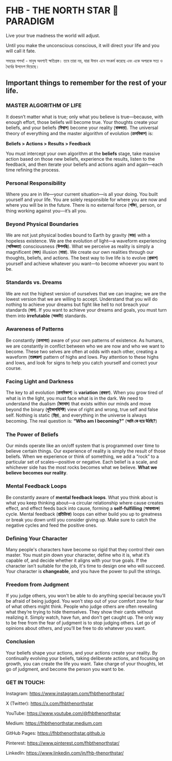 # FHB - THE NORTH STAR 💫 PARADIGM
Live your true madness the world will adjust.

Until you make the unconscious conscious, it will direct your life and you will call it fate.

সময়ের শপথ! - মানুষ অবশ্যই ক্ষতিগ্রস্ত। তবে তারা নয়, যারা ঈমান এনে সৎকর্ম করেছে এবং একে অপরকে সত্য ও ধৈর্যের উপদেশ দিয়েছে।

## Important things to remember for the rest of your life.
### MASTER ALGORITHM OF LIFE
It doesn’t matter what is true; only what you believe is true—because, with enough effort, those beliefs will become true. Your thoughts create your beliefs, and your beliefs (**বিশ্বাস**) become your reality (**বাস্তবতা**). The universal theory of everything and the master algorithm of evolution (**ক্রমবিকাশ**) is:

**Beliefs > Actions > Results > Feedback**

You must intercept your own algorithm at the **beliefs** stage, take massive action based on those new beliefs, experience the results, listen to the feedback, and then iterate your beliefs and actions again and again—each time refining the process.

### Personal Responsibility
Where you are in life—your current situation—is all your doing. You built yourself and your life. You are solely responsible for where you are now and where you will be in the future. There is no external force (**শক্তি**), person, or thing working against you—it’s all you.

### Beyond Physical Boundaries
We are not just physical bodies bound to Earth by gravity (**ভার**) with a hopeless existence. We are the evolution of light—a waveform experiencing (**অভিজ্ঞতা**) consciousness (**উপলব্ধি**). What we perceive as reality is simply a magnificent (**মহৎ**) illusion (**মায়া**). We create our own realities through our thoughts, beliefs, and actions. The best way to live life is to evolve (**প্রকাশ**) yourself and achieve whatever you want—to become whoever you want to be.

### Standards vs. Dreams
We are not the highest version of ourselves that we can imagine; we are the lowest version that we are willing to accept. Understand that you will do nothing to achieve your dreams but fight like hell to not breach your standards (**মান**). If you want to achieve your dreams and goals, you must turn them into **irrefutable** (**অকাট্য**) standards.

### Awareness of Patterns
Be constantly (**ক্রমাগত**) aware of your own patterns of existence. As humans, we are constantly in conflict between who we are now and who we want to become. These two selves are often at odds with each other, creating a waveform (**তরঙ্গরূপ**) pattern of highs and lows. Pay attention to these highs and lows, and look for signs to help you catch yourself and correct your course.

### Facing Light and Darkness
The key to all evolution (**ক্রমবিকাশ**) is **variation** (**প্রকরণ**). When you grow tired of what is in the light, you must face what is in the dark. We need to understand the dualism (**দ্বৈতবাদ**) that exists within our minds and move beyond the binary (**দুইভাগবিশিষ্ট**) view of right and wrong, true self and false self. Nothing is static (**স্থির**), and everything in the universe is always becoming. The real question is: **“Who am I becoming?”** (**আমি কে হয়ে উঠছি?**)

### The Power of Beliefs
Our minds operate like an on/off system that is programmed over time to believe certain things. Our experience of reality is simply the result of those beliefs. When we experience or think of something, we add a “rock” to a particular set of scales—positive or negative. Each belief is a scale, and whichever side has the most rocks becomes what we believe. **What we believe becomes our reality**.

### Mental Feedback Loops
Be constantly aware of **mental feedback loops**. What you think about is what you keep thinking about—a circular relationship where cause creates effect, and effect feeds back into cause, forming a **self-fulfilling** (**আত্মবাচক**) cycle. Mental feedback (**প্রতিক্রিয়া**) loops can either build you up to greatness or break you down until you consider giving up. Make sure to catch the negative cycles and feed the positive ones.

### Defining Your Character
Many people's characters have become so rigid that they control their own master. You must pin down your character, define who it is, what it’s capable of, and decide whether it aligns with your true goals. If the character isn’t suitable for the job, it's time to design one who will succeed. Your character is **changeable**, and you have the power to pull the strings.

### Freedom from Judgment
If you judge others, you won't be able to do anything special because you’ll be afraid of being judged. You won’t step out of your comfort zone for fear of what others might think. People who judge others are often revealing what they’re trying to hide themselves. They show their cards without realizing it. Simply watch, have fun, and don't get caught up. The only way to be free from the fear of judgment is to stop judging others. Let go of opinions about others, and you’ll be free to do whatever you want.

### Conclusion
Your beliefs shape your actions, and your actions create your reality. By continually evolving your beliefs, taking deliberate actions, and focusing on growth, you can create the life you want. Take charge of your thoughts, let go of judgment, and become the person you want to be.


### GET IN TOUCH:

Instagram: https://www.instagram.com/fhbthenorthstar/

X (Twitter): https://x.com/fhbthenorthstar

YouTube: https://www.youtube.com/@fhbthenorthstar

Medium: https://fhbthenorthstar.medium.com

GitHub Pages: https://fhbthenorthstar.github.io

Pinterest: https://www.pinterest.com/fhbthenorthstar/

LinkedIn: https://www.linkedin.com/in/fhb-thenorthstar/

